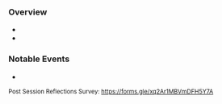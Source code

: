 ### Overview
- 
- 
### Notable Events
- 

<small> Post Session Reflections Survey: https://forms.gle/xq2Ar1MBVmDFH5Y7A
